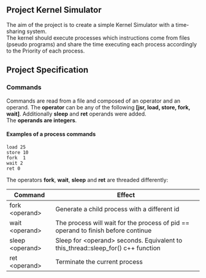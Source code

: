 ## Project Kernel Simulator

The aim of the project is to create a simple Kernel Simulator with a time-sharing system.\
The kernel should execute processes which instructions come from files (pseudo programs) and share the time executing
each process accordingly to  the  Priority of each process.

## Project Specification
### Commands

Commands are read from a file and composed of an operator and an operand.
The **operator** can be any of the following **[jsr, load, store, fork, wait]**. Additionally **sleep** and **ret** operands were added.\
The **operands are integers**.

#### Examples of a process commands

 ``` assembly
 load 25
 store 10
 fork  1
 wait 2
 ret 0
```


The operators **fork**, **wait**, **sleep** and **ret** are threaded differently:

| Command          | Effect                                                                            |
| -----------------| ----------------------------------------------------------------------------------|
| fork \<operand\> | Generate a child process with a different id                                      |
| wait \<operand\> | The process will wait for the process of pid == operand to finish before continue |
| sleep \<operand\>| Sleep for \<operand\> seconds. Equivalent to this_thread::sleep_for() c++ function|
| ret  \<operand\> | Terminate the current process                                                     |
